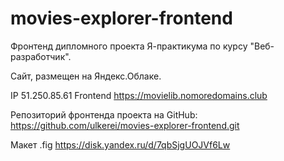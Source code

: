 # movies-explorer-frontend
Фронтенд дипломного проекта Я-практикума по курсу "Веб-разработчик". 

Cайт, размещен на Яндекс.Облаке.

IP 51.250.85.61
Frontend https://movielib.nomoredomains.club

Репозиторий фронтенда проекта на GitHub: https://github.com/ulkerei/movies-explorer-frontend.git

Макет .fig
https://disk.yandex.ru/d/7qbSjgUOJVf6Lw

